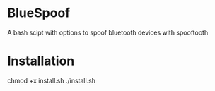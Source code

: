 # BlueSpoof
A bash scipt with options to spoof bluetooth devices with spooftooth

# Installation
chmod +x install.sh ./install.sh

